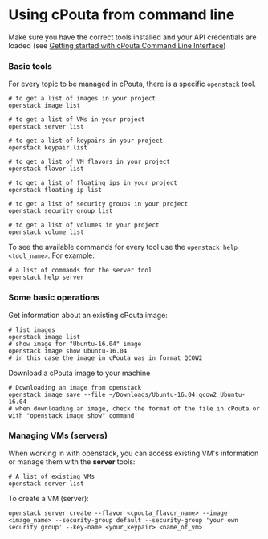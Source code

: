# Using cPouta from command line
Make sure you have the correct tools installed and your API credentials are loaded (see [Getting started with cPouta Command Line Interface](cli_getting_started.md))

### Basic tools
For every topic to be managed in cPouta, there is a specific `openstack` tool.

```shell
# to get a list of images in your project
openstack image list

# to get a list of VMs in your project
openstack server list

# to get a list of keypairs in your project
openstack keypair list

# to get a list of VM flavors in your project
openstack flavor list

# to get a list of floating ips in your project
openstack floating ip list

# to get a list of security groups in your project
openstack security group list

# to get a list of volumes in your project
openstack volume list
```

To see the available commands for every tool use the `openstack help <tool_name>`. For example:
```shell
# a list of commands for the server tool
openstack help server
```

### Some basic operations

Get information about an existing cPouta image:
```shell
# list images
openstack image list
# show image for "Ubuntu-16.04" image
openstack image show Ubuntu-16.04
# in this case the image in cPouta was in format QCOW2
```

Download a cPouta image to your machine
```shell
# Downloading an image from openstack
openstack image save --file ~/Downloads/Ubuntu-16.04.qcow2 Ubuntu-16.04
# when downloading an image, check the format of the file in cPouta or with "openstack image show" command
```

### Managing VMs (servers)
When working in with openstack, you can access existing VM's information or manage them with the **server** tools:
```shell
# A list of existing VMs
openstack server list
```

To create a VM (server):
```shell
openstack server create --flavor <cpouta_flavor_name> --image <image_name> --security-group default --security-group 'your own security group' --key-name <your_keypair> <name_of_vm>
```
